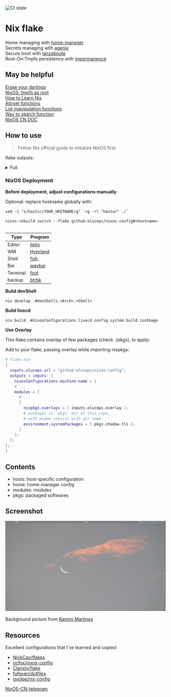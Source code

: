 ![CI state](https://github.com/oluceps/nixos-config/actions/workflows/eval.yaml/badge.svg)

# Nix flake

Home managing with [home-manager](https://github.com/nix-community/home-manager)  
Secrets managing with [agenix](https://github.com/ryantm/agenix)  
Secure boot with [lanzaboote](https://github.com/nix-community/lanzaboote)  
Root-On-Tmpfs persistence with [impermanence](https://github.com/nix-community/impermanence)  

## May be helpful
[Erase your darlings](https://grahamc.com/blog/erase-your-darlings)  
[NixOS: tmpfs as root](https://elis.nu/blog/2020/05/nixos-tmpfs-as-root/)  
[How to Learn Nix](https://ianthehenry.com/posts/how-to-learn-nix/)  
[Attrset functions](https://ryantm.github.io/nixpkgs/functions/library/attrsets/)  
[List manipulation functions](https://ryantm.github.io/nixpkgs/functions/library/lists/)  
[Way to search function](http://noogle.dev)  
[NixOS CN DOC](https://github.com/OpenTritium/NixOS-CN-DOC)  

## How to use
> Follow Nix official guide to initialize NixOS first.  

flake outputs:  
<details>
<summary>Full</summary>

```console
> nix flake show
warning: Git tree '/etc/nixos' is dirty
git+file:///etc/nixos
├───devShells
│   ├───aarch64-linux
│   │   ├───android: development environment 'android-env-shell'
│   │   ├───default: development environment 'python-env'
│   │   ├───eunomia: development environment 'eunomia-dev'
│   │   ├───general: development environment 'generalEnv'
│   │   ├───kernel: development environment 'kernel-build-env-shell-env'
│   │   ├───mips: development environment 'nix-shell-mipsel-unknown-linux-gnu'
│   │   ├───ml: development environment 'machine-learning'
│   │   ├───openwrt: development environment 'openwrt-build-env-shell-env'
│   │   └───rv: development environment 'linux-riscv64-unknown-linux-gnu-5.15.91'
│   └───x86_64-linux
│       ├───android: development environment 'android-env-shell'
│       ├───default: development environment 'python-env'
│       ├───eunomia: development environment 'eunomia-dev'
│       ├───general: development environment 'generalEnv'
│       ├───kernel: development environment 'kernel-build-env-shell-env'
│       ├───mips: development environment 'nix-shell-mipsel-unknown-linux-gnu'
│       ├───ml: development environment 'machine-learning'
│       ├───openwrt: development environment 'openwrt-build-env-shell-env'
│       └───rv: development environment 'linux-riscv64-unknown-linux-gnu-5.15.91'
├───nixosConfigurations
│   ├───hastur: NixOS configuration
│   ├───kaambl: NixOS configuration
│   └───livecd: NixOS configuration
└───overlays
    └───default: Nixpkgs overlay
```  
</details>

### NixOS Deployment

__Before deployment, adjust configurations manually__

Optional: replace hostname globally with:    
```console  
sed -i "s/hastur/YOUR_HOSTNAME/g" `rg -rl "hastur" ./`  
```


```console
nixos-rebuild switch --flake github:oluceps/nixos-config#<hostname>
  
```
|Type|Program|
|---|---|
|Editor|[helix](https://github.com/oluceps/nixos-config/tree/pub/home/programs/helix)|
|WM|[Hyprland](https://github.com/oluceps/nixos-config/tree/pub/home/programs/hyprland)|
|Shell|[fish](https://github.com/oluceps/nixos-config/tree/pub/home/programs/fish)|
|Bar|[waybar](https://github.com/oluceps/nixos-config/tree/pub/home/programs/waybar)|
|Terminal|[foot](https://github.com/oluceps/nixos-config/tree/pub/home/programs/foot)|
|backup|[btrbk](https://github.com/oluceps/nixos-config/tree/pub/modules/btrbk)|  

__Build devShell__  
```console
nix develop .#devShells.<Arch>.<Shell>
```   

__Build livecd__  
```console
nix build .#nixosConfigurations.livecd.config.system.build.isoImage
```

__Use Overlay__  

This flake contains overlay of few packages (check ./pkgs), to apply:  

Add to your flake, passing overlay while importing nixpkgs:  
```nix
# flake.nix
{
  inputs.oluceps.url = "github:oluceps/nixos-config";
  outputs = inputs: {
    nixosConfigurations.machine-name = {
    # ...
    modules = [
      # ...
      {
        nixpkgs.overlays = [ inputs.oluceps.overlay ];
        # packages in `pkgs` dir of this repo,
        # with pname consist with dir name
        environment.systemPackages = [ pkgs.shadow-tls ];
      }
    ];
  };
};
}
```

## Contents
+ hosts: host-specific configuration  
+ home: home-manager config  
+ modules: modules  
+ pkgs: packaged softwares

## Screenshot  
![screenshot](./.attachs/shot_1.png)
 
Background picture from [Ramiro Martinez](https://unsplash.com/@ramiro250)  

## Resources  
Excellent configurations that I've learned and copied:  
+ [NickCao/flakes](https://github.com/NickCao/flakes)  
+ [ocfox/nixos-config](https://github.com/ocfox/nixos-config)  
+ [Clansty/flake](https://github.com/Clansty/flake)  
+ [fufexan/dotfiles](https://github.com/fufexan/dotfiles)  
+ [gvolpe/nix-config](https://github.com/gvolpe/nix-config)

[NixOS-CN-telegram](https://github.com/nixos-cn/NixOS-CN-telegram)


